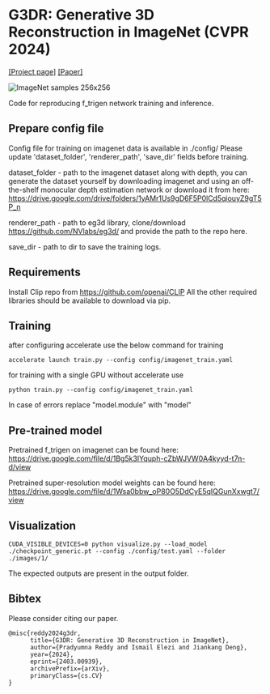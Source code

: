 
# G3DR: Generative 3D Reconstruction in ImageNet (CVPR 2024)
<a href="https://preddy5.github.io/g3dr_website/" target="_blank">[Project page]</a>
<a href="https://arxiv.org/abs/2403.00939" target="_blank">[Paper]</a>

![ImageNet samples 256x256](images/0_ImageNet00.gif)

Code for reproducing f_trigen network training and inference.

## Prepare config file
Config file for training on imagenet data is available in ./config/
Please update 'dataset_folder', 'renderer_path', 'save_dir' fields before training.

dataset_folder - path to the imagenet dataset along with depth, you can generate the dataset yourself by downloading imagenet and using an off-the-shelf monocular depth estimation network or download it from here: https://drive.google.com/drive/folders/1yAMr1Us9gD6F5P0lCd5qiouyZ9gT5P_n

renderer_path - path to eg3d library, clone/download https://github.com/NVlabs/eg3d/ and provide the path to the repo here. 

save_dir - path to dir to save the training logs.

## Requirements
Install Clip repo from https://github.com/openai/CLIP
All the other required libraries should be available to download via pip.

## Training
after configuring accelerate use the below command for training 
```
accelerate launch train.py --config config/imagenet_train.yaml
```  

for training with a single GPU without accelerate use 
```
python train.py --config config/imagenet_train.yaml
```
In case of errors replace "model.module" with "model"

## Pre-trained model
Pretrained f_trigen on imagenet can be found here: https://drive.google.com/file/d/1Bg5k3IYquph-cZbWJVW0A4kyyd-t7n-d/view 

Pretrained super-resolution model weights can be found here: https://drive.google.com/file/d/1Wsa0bbw_oP80O5DdCyE5qIQGunXxwgt7/view

## Visualization
```
CUDA_VISIBLE_DEVICES=0 python visualize.py --load_model ./checkpoint_generic.pt --config ./config/test.yaml --folder ./images/1/
```
The expected outputs are present in the output folder.



## Bibtex
Please consider citing our paper.
```
@misc{reddy2024g3dr,
      title={G3DR: Generative 3D Reconstruction in ImageNet}, 
      author={Pradyumna Reddy and Ismail Elezi and Jiankang Deng},
      year={2024},
      eprint={2403.00939},
      archivePrefix={arXiv},
      primaryClass={cs.CV}
}
```
